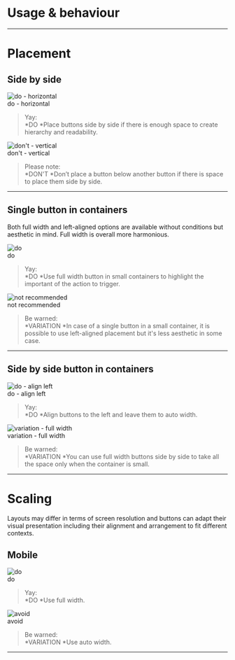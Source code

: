 
# Usage & behaviour

---

# Placement

## Side by side

  
![do - horizontal](https://studio-assets.supernova.io/design-systems/81732/f71e4485-77b8-4719-983f-4c4d0b566342.png)  
do - horizontal  


> Yay:  
> *DO
*Place buttons side by side if there is enough space to create hierarchy and readability.

  
![don't - vertical](https://studio-assets.supernova.io/design-systems/81732/c3427d80-cbcd-4012-90cb-51445e064796.png)  
don't - vertical  


> Please note:  
> *DON'T 
*Don’t place a button below another button if there is space to place them side by side.

---

## Single button in containers

Both full width and left-aligned options are available without conditions but aesthetic in mind. Full width is overall more harmonious.

  
![do](https://studio-assets.supernova.io/design-systems/81732/0d7a25d7-7644-4029-a644-a7d1bb029c6b.png)  
do  


> Yay:  
> *DO
*Use full width button in small containers to highlight the important of the action to trigger.

  
![not recommended](https://studio-assets.supernova.io/design-systems/81732/8e70b52c-d068-42f3-80df-76ff6d587869.png)  
not recommended  


> Be warned:  
> *VARIATION 
*In case of a single button in a small container, it is possible to use left-aligned placement but it's less aesthetic in some case.

---

## Side by side button in containers

  
![do - align left](https://studio-assets.supernova.io/design-systems/81732/37465827-ccde-4681-92c5-e8c6110cb8e2.png)  
do - align left  


> Yay:  
> *DO
*Align buttons to the left and leave them to auto width.

  
![variation - full width](https://studio-assets.supernova.io/design-systems/81732/b9fcb159-4e52-4dc8-acc5-248f5a07eef7.png)  
variation - full width  


> Be warned:  
> *VARIATION 
*You can use full width buttons side by side to take all the space only when the container is small.

---

# Scaling

Layouts may differ in terms of screen resolution and buttons can adapt their visual presentation including their alignment and arrangement to fit different contexts.

## Mobile

  
![do](https://studio-assets.supernova.io/design-systems/81732/939746b8-22d1-487f-a532-1ad19cb1f18c.png)  
do  


> Yay:  
> *DO
*Use full width.

  
![avoid](https://studio-assets.supernova.io/design-systems/81732/14bb6b01-5cc7-44d2-8413-a7651b2321b3.png)  
avoid  


> Be warned:  
> *VARIATION 
*Use auto width.

---